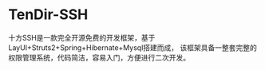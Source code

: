 # TenDir-SSH
十方SSH是一款完全开源免费的开发框架，基于LayUI+Struts2+Spring+Hibernate+Mysql搭建而成， 该框架具备一整套完整的权限管理系统，代码简洁，容易入门，方便进行二次开发。
